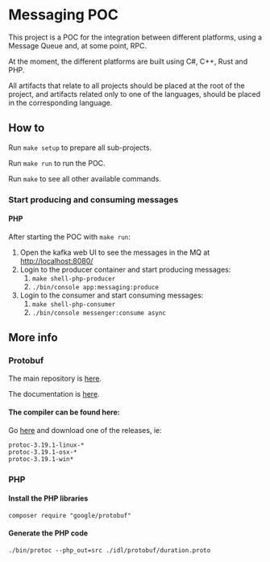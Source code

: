 # Messaging POC

This project is a POC for the integration between different platforms, using a Message Queue and, at some point, RPC.

At the moment, the different platforms are built using C#, C++, Rust and PHP.

All artifacts that relate to all projects should be placed at the root of the project, and artifacts related 
only to one of the languages, should be placed in the corresponding language.

## How to

Run `make setup` to prepare all sub-projects.

Run `make run` to run the POC.

Run `make` to see all other available commands.

### Start producing and consuming messages

#### PHP

After starting the POC with `make run`:

1. Open the kafka web UI to see the messages in the MQ at [http://localhost:8080/](http://localhost:8080/)
2. Login to the producer container and start producing messages:
   1. `make shell-php-producer`
   2. `./bin/console app:messaging:produce`
3. Login to the consumer and start consuming messages:
   1. `make shell-php-consumer`
   2. `./bin/console messenger:consume async`

## More info

### Protobuf

The main repository is [here](https://github.com/protocolbuffers/protobuf).

The documentation is [here](https://github.com/protocolbuffers/protobuf/tree/master/php).

#### The compiler can be found here:

Go [here](https://github.com/protocolbuffers/protobuf/releases) and download one of the releases, ie:
```
protoc-3.19.1-linux-*
protoc-3.19.1-osx-*
protoc-3.19.1-win*
```

### PHP

#### Install the PHP libraries

```
composer require "google/protobuf"
```

#### Generate the PHP code

```
./bin/protoc --php_out=src ./idl/protobuf/duration.proto
```
